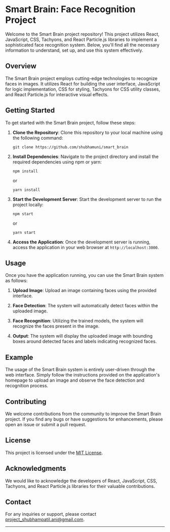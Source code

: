 # Smart Brain: Face Recognition Project

Welcome to the Smart Brain project repository! This project utilizes React, JavaScript, CSS, Tachyons, and React Particle.js libraries to implement a sophisticated face recognition system. Below, you'll find all the necessary information to understand, set up, and use this system effectively.

## Overview

The Smart Brain project employs cutting-edge technologies to recognize faces in images. It utilizes React for building the user interface, JavaScript for logic implementation, CSS for styling, Tachyons for CSS utility classes, and React Particle.js for interactive visual effects.

## Getting Started

To get started with the Smart Brain project, follow these steps:

1. **Clone the Repository**: Clone this repository to your local machine using the following command:
    ```
    git clone https://github.com/shubhamuni/smart_brain
    ```

2. **Install Dependencies**: Navigate to the project directory and install the required dependencies using npm or yarn:
    ```
    npm install
    ```
    or
    ```
    yarn install
    ```

3. **Start the Development Server**: Start the development server to run the project locally:
    ```
    npm start
    ```
    or
    ```
    yarn start
    ```

4. **Access the Application**: Once the development server is running, access the application in your web browser at `http://localhost:3000`.

## Usage

Once you have the application running, you can use the Smart Brain system as follows:

1. **Upload Image**: Upload an image containing faces using the provided interface.

2. **Face Detection**: The system will automatically detect faces within the uploaded image.

3. **Face Recognition**: Utilizing the trained models, the system will recognize the faces present in the image.

4. **Output**: The system will display the uploaded image with bounding boxes around detected faces and labels indicating recognized faces.

## Example

The usage of the Smart Brain system is entirely user-driven through the web interface. Simply follow the instructions provided on the application's homepage to upload an image and observe the face detection and recognition process.

## Contributing

We welcome contributions from the community to improve the Smart Brain project. If you find any bugs or have suggestions for enhancements, please open an issue or submit a pull request.

## License

This project is licensed under the [MIT License](LICENSE).

## Acknowledgments

We would like to acknowledge the developers of React, JavaScript, CSS, Tachyons, and React Particle.js libraries for their valuable contributions.

## Contact

For any inquiries or support, please contact [project_shubhampatil.ani@gmail.com](mailto:shubhampatil.ani@gmail.com).

---
